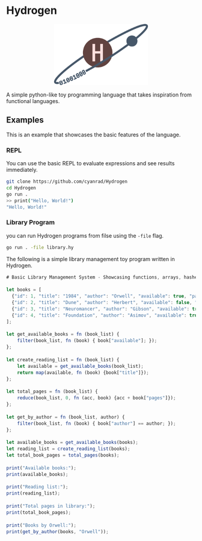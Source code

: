 # Hydrogen
<p align="center">
  <img src="https://raw.githubusercontent.com/cyanrad/Hydrogen/refs/heads/master/common/src/images/hydrogen-dark.png" alt="Logo" width="250"/>
</p>
A simple python-like toy programming language that takes inspiration from functional languages.

## Examples
This is an example that showcases the basic features of the language. 

### REPL
You can use the basic REPL to evaluate expressions and see results immediately.
```bash
git clone https://github.com/cyanrad/Hydrogen
cd Hydrogen
go run .
>> print("Hello, World!")
"Hello, World!"
```

### Library Program
you can run Hydrogen programs from filse using the `-file` flag.
```bash
go run . -file library.hy
```

The following is a simple library management toy program written in Hydrogen.

```js
# Basic Library Management System - Showcasing functions, arrays, hashes, and functional style

let books = [
  {"id": 1, "title": "1984", "author": "Orwell", "available": true, "pages": 328},
  {"id": 2, "title": "Dune", "author": "Herbert", "available": false, "pages": 688},
  {"id": 3, "title": "Neuromancer", "author": "Gibson", "available": true, "pages": 271},
  {"id": 4, "title": "Foundation", "author": "Asimov", "available": true, "pages": 244}
];

let get_available_books = fn (book_list) {
    filter(book_list, fn (book) { book["available"]; });
};

let create_reading_list = fn (book_list) {
    let available = get_available_books(book_list);
    return map(available, fn (book) {book["title"]});
};

let total_pages = fn (book_list) {
    reduce(book_list, 0, fn (acc, book) {acc + book["pages"]});
};

let get_by_author = fn (book_list, author) {
    filter(book_list, fn (book) { book["author"] == author; });
};

let available_books = get_available_books(books);
let reading_list = create_reading_list(books);
let total_book_pages = total_pages(books);

print("Available books:");
print(available_books);

print("Reading list:");
print(reading_list);

print("Total pages in library:");
print(total_book_pages);

print("Books by Orwell:");
print(get_by_author(books, "Orwell"));
```
